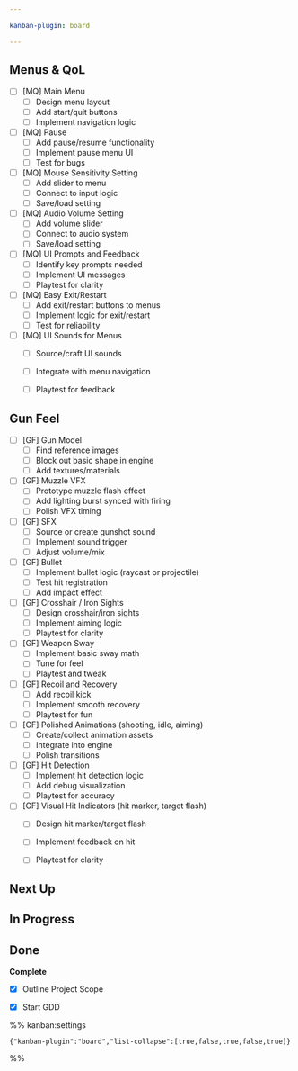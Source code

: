 ```yaml
---

kanban-plugin: board

---
```


## Menus & QoL

- [ ] [MQ] Main Menu
	- [ ] Design menu layout
	- [ ] Add start/quit buttons
	- [ ] Implement navigation logic
- [ ] [MQ] Pause
	- [ ] Add pause/resume functionality
	- [ ] Implement pause menu UI
	- [ ] Test for bugs
- [ ] [MQ] Mouse Sensitivity Setting
	- [ ] Add slider to menu
	- [ ] Connect to input logic
	- [ ] Save/load setting
- [ ] [MQ] Audio Volume Setting
	- [ ] Add volume slider
	- [ ] Connect to audio system
	- [ ] Save/load setting
- [ ] [MQ] UI Prompts and Feedback
	- [ ] Identify key prompts needed
	- [ ] Implement UI messages
	- [ ] Playtest for clarity
- [ ] [MQ] Easy Exit/Restart
	- [ ] Add exit/restart buttons to menus
	- [ ] Implement logic for exit/restart
	- [ ] Test for reliability
- [ ] [MQ] UI Sounds for Menus
	- [ ] Source/craft UI sounds
	- [ ] Integrate with menu navigation
	- [ ] Playtest for feedback


## Gun Feel

- [ ] [GF] Gun Model
	- [ ] Find reference images
	- [ ] Block out basic shape in engine
	- [ ] Add textures/materials
- [ ] [GF] Muzzle VFX
	- [ ] Prototype muzzle flash effect
	- [ ] Add lighting burst synced with firing
	- [ ] Polish VFX timing
- [ ] [GF] SFX
	- [ ] Source or create gunshot sound
	- [ ] Implement sound trigger
	- [ ] Adjust volume/mix
- [ ] [GF] Bullet
	- [ ] Implement bullet logic (raycast or projectile)
	- [ ] Test hit registration
	- [ ] Add impact effect
- [ ] [GF] Crosshair / Iron Sights
	- [ ] Design crosshair/iron sights
	- [ ] Implement aiming logic
	- [ ] Playtest for clarity
- [ ] [GF] Weapon Sway
	- [ ] Implement basic sway math
	- [ ] Tune for feel
	- [ ] Playtest and tweak
- [ ] [GF] Recoil and Recovery
	- [ ] Add recoil kick
	- [ ] Implement smooth recovery
	- [ ] Playtest for fun
- [ ] [GF] Polished Animations (shooting, idle, aiming)
	- [ ] Create/collect animation assets
	- [ ] Integrate into engine
	- [ ] Polish transitions
- [ ] [GF] Hit Detection
	- [ ] Implement hit detection logic
	- [ ] Add debug visualization
	- [ ] Playtest for accuracy
- [ ] [GF] Visual Hit Indicators (hit marker, target flash)
	- [ ] Design hit marker/target flash
	- [ ] Implement feedback on hit
	- [ ] Playtest for clarity


## Next Up



## In Progress



## Done

**Complete**
- [x] Outline Project Scope
- [x] Start GDD




%% kanban:settings
```
{"kanban-plugin":"board","list-collapse":[true,false,true,false,true]}
```
%%